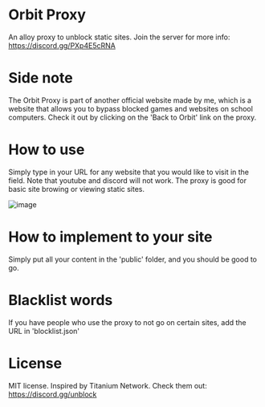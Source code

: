 # Orbit Proxy
An alloy proxy to unblock static sites. 
Join the server for more info: https://discord.gg/PXp4E5cRNA

# Side note
The Orbit Proxy is part of another official website made by me, which is a website that allows you to bypass blocked games and websites on school computers. Check it out by clicking on the 'Back to Orbit' link on the proxy. 


# How to use
Simply type in your URL for any website that you would like to visit in the field. Note that youtube and discord will not work. The proxy is good for basic site browing or viewing static sites. 

![image](https://user-images.githubusercontent.com/86420004/143971675-869eca28-3070-436f-a5dd-1917535a8902.png)


# How to implement to your site

Simply put all your content in the 'public' folder, and you should be good to go.

# Blacklist words

If you have people who use the proxy to not go on certain sites, add the URL in 'blocklist.json'


# License
MIT license. Inspired by Titanium Network. Check them out: https://discord.gg/unblock

